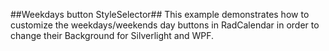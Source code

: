 ##Weekdays button StyleSelector##
This example demonstrates how to customize the weekdays/weekends day buttons in RadCalendar in order to change their Background for Silverlight and WPF.